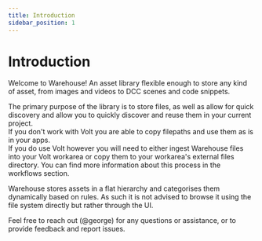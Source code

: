 ```yaml
---
title: Introduction
sidebar_position: 1
---
```


# Introduction
Welcome to Warehouse! An asset library flexible enough to store any kind of asset, from images and videos to DCC scenes and code snippets.


The primary purpose of the library is to store files, as well as allow for quick discovery and allow you to quickly discover and reuse them in your current project.<br/>
If you don't work with Volt you are able to copy filepaths and use them as is in your apps.<br/>
If you do use Volt however you will need to either ingest Warehouse files into your Volt workarea or copy them to your workarea's external files directory. You can find more information about this process in the workflows section.

Warehouse stores assets in a flat hierarchy and categorises them dynamically based on rules. As such it is not advised to browse it using the file system directly but rather through the UI.

Feel free to reach out (@george) for any questions or assistance, or to provide feedback and report issues.

